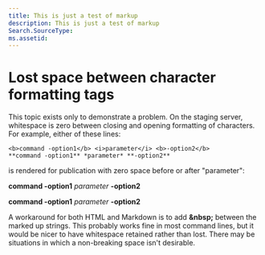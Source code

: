 ```yaml
---
title: This is just a test of markup
description: This is just a test of markup
Search.SourceType: 
ms.assetid: 
---
```


# Lost space between character formatting tags

This topic exists only to demonstrate a problem. On the staging server, whitespace is zero between closing and opening formatting of characters. For example, either of these lines:

```
<b>command -option1</b> <i>parameter</i> <b>-option2</b>
**command -option1** *parameter* **-option2**
```

is rendered for publication with zero space before or after "parameter":

<b>command -option1</b> <i>parameter</i> <b>-option2</b>

**command -option1** *parameter* **-option2**

A workaround for both HTML and Markdown is to add **\&nbsp;** between the marked up strings. This probably works fine in most command lines, but it would be nicer to have whitespace retained rather than lost. There may be situations in which a non-breaking space isn't desirable.




